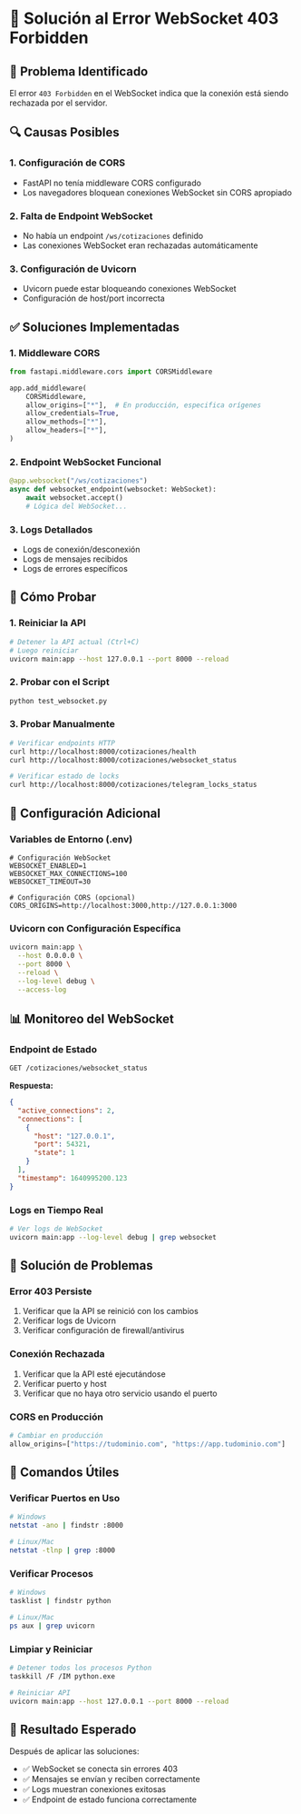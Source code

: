 # 🔌 Solución al Error WebSocket 403 Forbidden

## 🚨 **Problema Identificado**
El error `403 Forbidden` en el WebSocket indica que la conexión está siendo rechazada por el servidor.

## 🔍 **Causas Posibles**

### 1. **Configuración de CORS**
- FastAPI no tenía middleware CORS configurado
- Los navegadores bloquean conexiones WebSocket sin CORS apropiado

### 2. **Falta de Endpoint WebSocket**
- No había un endpoint `/ws/cotizaciones` definido
- Las conexiones WebSocket eran rechazadas automáticamente

### 3. **Configuración de Uvicorn**
- Uvicorn puede estar bloqueando conexiones WebSocket
- Configuración de host/port incorrecta

## ✅ **Soluciones Implementadas**

### 1. **Middleware CORS**
```python
from fastapi.middleware.cors import CORSMiddleware

app.add_middleware(
    CORSMiddleware,
    allow_origins=["*"],  # En producción, especifica orígenes
    allow_credentials=True,
    allow_methods=["*"],
    allow_headers=["*"],
)
```

### 2. **Endpoint WebSocket Funcional**
```python
@app.websocket("/ws/cotizaciones")
async def websocket_endpoint(websocket: WebSocket):
    await websocket.accept()
    # Lógica del WebSocket...
```

### 3. **Logs Detallados**
- Logs de conexión/desconexión
- Logs de mensajes recibidos
- Logs de errores específicos

## 🧪 **Cómo Probar**

### 1. **Reiniciar la API**
```bash
# Detener la API actual (Ctrl+C)
# Luego reiniciar
uvicorn main:app --host 127.0.0.1 --port 8000 --reload
```

### 2. **Probar con el Script**
```bash
python test_websocket.py
```

### 3. **Probar Manualmente**
```bash
# Verificar endpoints HTTP
curl http://localhost:8000/cotizaciones/health
curl http://localhost:8000/cotizaciones/websocket_status

# Verificar estado de locks
curl http://localhost:8000/cotizaciones/telegram_locks_status
```

## 🔧 **Configuración Adicional**

### **Variables de Entorno (.env)**
```env
# Configuración WebSocket
WEBSOCKET_ENABLED=1
WEBSOCKET_MAX_CONNECTIONS=100
WEBSOCKET_TIMEOUT=30

# Configuración CORS (opcional)
CORS_ORIGINS=http://localhost:3000,http://127.0.0.1:3000
```

### **Uvicorn con Configuración Específica**
```bash
uvicorn main:app \
  --host 0.0.0.0 \
  --port 8000 \
  --reload \
  --log-level debug \
  --access-log
```

## 📊 **Monitoreo del WebSocket**

### **Endpoint de Estado**
```bash
GET /cotizaciones/websocket_status
```

**Respuesta:**
```json
{
  "active_connections": 2,
  "connections": [
    {
      "host": "127.0.0.1",
      "port": 54321,
      "state": 1
    }
  ],
  "timestamp": 1640995200.123
}
```

### **Logs en Tiempo Real**
```bash
# Ver logs de WebSocket
uvicorn main:app --log-level debug | grep websocket
```

## 🚨 **Solución de Problemas**

### **Error 403 Persiste**
1. Verificar que la API se reinició con los cambios
2. Verificar logs de Uvicorn
3. Verificar configuración de firewall/antivirus

### **Conexión Rechazada**
1. Verificar que la API esté ejecutándose
2. Verificar puerto y host
3. Verificar que no haya otro servicio usando el puerto

### **CORS en Producción**
```python
# Cambiar en producción
allow_origins=["https://tudominio.com", "https://app.tudominio.com"]
```

## 📝 **Comandos Útiles**

### **Verificar Puertos en Uso**
```bash
# Windows
netstat -ano | findstr :8000

# Linux/Mac
netstat -tlnp | grep :8000
```

### **Verificar Procesos**
```bash
# Windows
tasklist | findstr python

# Linux/Mac
ps aux | grep uvicorn
```

### **Limpiar y Reiniciar**
```bash
# Detener todos los procesos Python
taskkill /F /IM python.exe

# Reiniciar API
uvicorn main:app --host 127.0.0.1 --port 8000 --reload
```

## 🎯 **Resultado Esperado**
Después de aplicar las soluciones:
- ✅ WebSocket se conecta sin errores 403
- ✅ Mensajes se envían y reciben correctamente
- ✅ Logs muestran conexiones exitosas
- ✅ Endpoint de estado funciona correctamente
